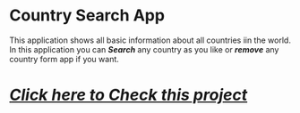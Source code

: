 # <b>Country Search App</b>



This application shows all basic information about all countries iin the world.
In this application you can <i><b>Search</b></i> any country as you like or <i><b>remove</b></i> any country form app if you want.

# <u><i><b>[Click here to Check this project](https://github.com/the-pujon/Srearch-Country)</b></i></u>
